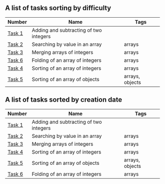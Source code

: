 ## A list of tasks sorting by difficulty

| Number                                                     | Name                                   | Tags            |
|------------------------------------------------------------|----------------------------------------|-----------------|
| [Task 1](src/main/java/org/haruatari/task1/Description.md) | Adding and subtracting of two integers |                 |
| [Task 2](src/main/java/org/haruatari/task2/Description.md) | Searching by value in an array         | arrays          |
| [Task 3](src/main/java/org/haruatari/task3/Description.md) | Merging arrays of integers             | arrays          |
| [Task 6](src/main/java/org/haruatari/task6/Description.md) | Folding of an array of integers        | arrays          |
| [Task 4](src/main/java/org/haruatari/task4/Description.md) | Sorting of an array of integers        | arrays          |
| [Task 5](src/main/java/org/haruatari/task5/Description.md) | Sorting of an array of objects         | arrays, objects |

## A list of tasks sorted by creation date

| Number                                                     | Name                                   | Tags            |
|------------------------------------------------------------|----------------------------------------|-----------------|
| [Task 1](src/main/java/org/haruatari/task1/Description.md) | Adding and subtracting of two integers |                 |
| [Task 2](src/main/java/org/haruatari/task2/Description.md) | Searching by value in an array         | arrays          |
| [Task 3](src/main/java/org/haruatari/task3/Description.md) | Merging arrays of integers             | arrays          |
| [Task 4](src/main/java/org/haruatari/task4/Description.md) | Sorting of an array of integers        | arrays          |
| [Task 5](src/main/java/org/haruatari/task5/Description.md) | Sorting of an array of objects         | arrays, objects |
| [Task 6](src/main/java/org/haruatari/task6/Description.md) | Folding of an array of integers        | arrays          |
